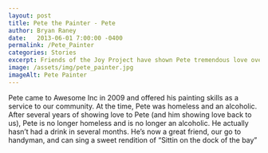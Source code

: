 ```yaml
---
layout: post
title: Pete the Painter - Pete
author: Bryan Raney
date:   2013-06-01 7:00:00 -0400
permalink: /Pete_Painter
categories: Stories
excerpt: Friends of the Joy Project have shown Pete tremendous love over the past few years. Pete fought his way out of being homeless and battled alcoholism to be sober since 2013
image: /assets/img/pete_painter.jpg
imageAlt: Pete Painter
---
```


Pete came to Awesome Inc in 2009 and offered his painting skills as a service to our community.  At the time, Pete was homeless and an alcoholic.  After several years of showing love to Pete (and him showing love back to us), Pete is no longer homeless and is no longer an alcoholic.  He actually hasn’t had a drink in several months.  He’s now a great friend, our go to handyman, and can sing a sweet rendition of “Sittin on the dock of the bay”